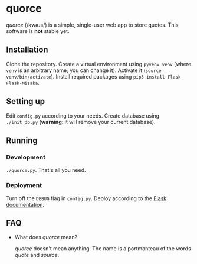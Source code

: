 # quorce

*quorce* (/kwəɹs/) is a simple, single-user web app to store quotes. This software is **not** stable yet.

## Installation

Clone the repository. Create a virtual environment using `pyvenv venv` (where `venv` is an arbitrary name; you can change it). Activate it (`source venv/bin/activate`). Install required packages using `pip3 install Flask Flask-Misaka`.

## Setting up

Edit `config.py` according to your needs. Create database using `./init_db.py` (**warning**: it will remove your current database).

## Running

### Development

`./quorce.py`. That's all you need.

### Deployment

Turn off the `DEBUG` flag in `config.py`. Deploy according to the [Flask documentation](http://flask.pocoo.org/docs/0.10/deploying/#deployment).

## FAQ

* What does *quorce* mean?

    *quorce* doesn't mean anything. The name is a portmanteau of the words *quote* and *source*.
